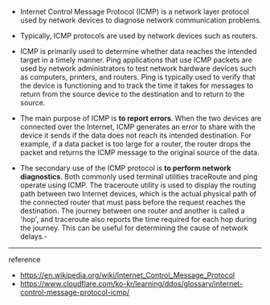 
- Internet Control Message Protocol (ICMP) is a network layer protocol used by network devices to diagnose network communication problems.

- Typically, ICMP protocols are used by network devices such as routers. 
  
- ICMP is primarily used to determine whether data reaches the intended target in a timely manner. Ping applications that use ICMP packets are used by network administrators to test network hardware devices such as computers, printers, and routers. Ping is typically used to verify that the device is functioning and to track the time it takes for messages to return from the source device to the destination and to return to the source.

- The main purpose of ICMP is **to report errors**. When the two devices are connected over the Internet, ICMP generates an error to share with the device it sends if the data does not reach its intended destination. For example, if a data packet is too large for a router, the router drops the packet and returns the ICMP message to the original source of the data.

- The secondary use of the ICMP protocol is **to perform network diagnostics**. Both commonly used terminal utilities traceRoute and ping operate using ICMP. The traceroute utility is used to display the routing path between two Internet devices, which is the actual physical path of the connected router that must pass before the request reaches the destination. The journey between one router and another is called a 'hop', and traceroute also reports the time required for each hop during the journey. This can be useful for determining the cause of network delays.-

---
reference
- https://en.wikipedia.org/wiki/Internet_Control_Message_Protocol
- https://www.cloudflare.com/ko-kr/learning/ddos/glossary/internet-control-message-protocol-icmp/